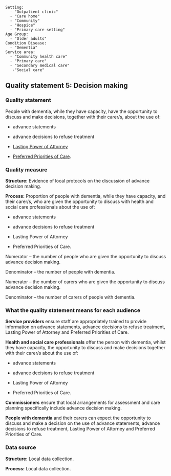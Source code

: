 
```
Setting:
  - "Outpatient clinic"
  - "Care home"
  - "Community"
  - "Hospice"
  - "Primary care setting"
Age Group:
  - "Older adults"
Condition Disease:
  - "Dementia"
Service area:
  - "Community health care"
  - "Primary care"
  - "Secondary medical care"
   -"Social care"

```
Quality statement 5: Decision making
------------------------------------

### Quality statement

People with dementia, while they have capacity, have the opportunity to
discuss and make decisions, together with their carer/s, about the use
of:

-   advance statements

-   advance decisions to refuse treatment

-   [Lasting Power of
    Attorney](http://www.publicguardian.gov.uk/arrangements/lpa.htm)

-   [Preferred Priorities of
    Care](http://www.endoflifecare.nhs.uk/tools/core-tools/preferredprioritiesforcare).

### Quality measure

**Structure:** Evidence of local protocols on the discussion of advance
decision making.

**Process:** Proportion of people with dementia, while they have
capacity, and their carer/s, who are given the opportunity to discuss
with health and social care professionals about the use of:

-   advance statements

-   advance decisions to refuse treatment

-   Lasting Power of Attorney

-   Preferred Priorities of Care.

Numerator – the number of people who are given the opportunity to
discuss advance decision making.

Denominator – the number of people with dementia.

Numerator – the number of carers who are given the opportunity to
discuss advance decision making.

Denominator – the number of carers of people with dementia.

### What the quality statement means for each audience

**Service providers** ensure staff are appropriately trained to provide
information on advance statements, advance decisions to refuse
treatment, Lasting Power of Attorney and Preferred Priorities of Care.

**Health and social care professionals** offer the person with dementia,
whilst they have capacity, the opportunity to discuss and make decisions
together with their carer/s about the use of:

-   advance statements

-   advance decisions to refuse treatment

-   Lasting Power of Attorney

-   Preferred Priorities of Care.

**Commissioners** ensure that local arrangements for assessment and care
planning specifically include advance decision making.

**People with dementia** and their carers can expect the opportunity to
discuss and make a decision on the use of advance statements, advance
decisions to refuse treatment, Lasting Power of Attorney and Preferred
Priorities of Care.

### Data source

**Structure:** Local data collection.

**Process:** Local data collection.
